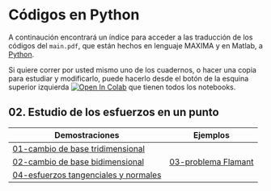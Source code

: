 # Códigos en Python

A continaución encontrará un índice para acceder a las traducción de los códigos del ```main.pdf```, que están hechos en lenguaje MAXIMA y en Matlab, a [Python](https://www.python.org/).

Si quiere correr por usted mismo uno de los cuadernos, o hacer una copia para estudiar y modificarlo, puede hacerlo desde el botón de la esquina superior izquierda <a href="https://colab.research.google.com/?hl=es" target="_parent"><img src="https://colab.research.google.com/assets/colab-badge.svg" alt="Open In Colab"/></a> que tienen todos los notebooks.



## 02. Estudio de los esfuerzos en un punto

| Demostraciones                                                         | Ejemplos                                                 | 
| ---                                                                    | ---                                                      |
| [01-cambio de base tridimensional](01-(2_6_1)-cambio_base_tri.ipynb)   |                                                          |                                            
| [02-cambio de base bidimensional](02-(2_6_2)-cambio_base_bi.ipynb)     | [03-problema Flamant](03-(2_6_2)-problema_flamant.ipynb) |
| [04-esfuerzos tangenciales y normales](04-(02_07)-tan_nor_plano.ipynb) |                                                          |

